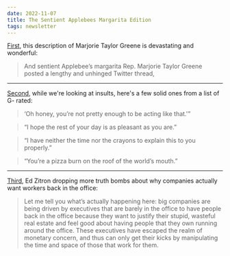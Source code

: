 ```yaml
---
date: 2022-11-07
title: The Sentient Applebees Margarita Edition
tags: newsletter
---
```


[First](https://www.garbageday.email/p/staring-and-pointing), this description of Marjorie Taylor Greene is devastating and wonderful:

> And sentient Applebee’s margarita Rep. Marjorie Taylor Greene posted a lengthy and unhinged Twitter thread,

---

[Second](https://ruinmyweek.com/funny/g-rated-insults/), while we're looking at insults, here's a few solid ones from a list of G- rated:

> ‘Oh honey, you’re not pretty enough to be acting like that.'”

> “I hope the rest of your day is as pleasant as you are.”

> “I have neither the time nor the crayons to explain this to you properly.”

> “You’re a pizza burn on the roof of the world’s mouth.”

---

[Third](https://ez.substack.com/p/the-return-to-office-rodeo), Ed Zitron dropping more truth bombs about why companies actually want workers back in the office:

> Let me tell you what’s actually happening here: big companies are being driven by executives that are barely in the office to have people back in the office because they want to justify their stupid, wasteful real estate and feel good about having people that they own running around the office. These executives have escaped the realm of monetary concern, and thus can only get their kicks by manipulating the time and space of those that work for them.
